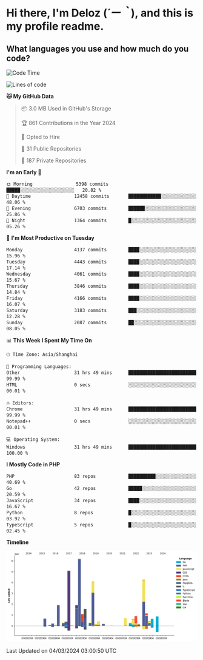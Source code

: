 # **Hi there, I'm Deloz (*´ー｀*), and this is my profile readme.**

## **What languages you use and how much do you code?**

<!--START_SECTION:waka-->
![Code Time](http://img.shields.io/badge/Code%20Time-3%2C396%20hrs%208%20mins-blue)

![Lines of code](https://img.shields.io/badge/From%20Hello%20World%20I%27ve%20Written-34.3%20million%20lines%20of%20code-blue)

**🐱 My GitHub Data** 

> 📦 3.0 MB Used in GitHub's Storage 
 > 
> 🏆 861 Contributions in the Year 2024
 > 
> 💼 Opted to Hire
 > 
> 📜 31 Public Repositories 
 > 
> 🔑 187 Private Repositories 
 > 
**I'm an Early 🐤** 

```text
🌞 Morning                5398 commits        █████░░░░░░░░░░░░░░░░░░░░   20.82 % 
🌆 Daytime                12458 commits       ████████████░░░░░░░░░░░░░   48.06 % 
🌃 Evening                6703 commits        ██████░░░░░░░░░░░░░░░░░░░   25.86 % 
🌙 Night                  1364 commits        █░░░░░░░░░░░░░░░░░░░░░░░░   05.26 % 
```
📅 **I'm Most Productive on Tuesday** 

```text
Monday                   4137 commits        ████░░░░░░░░░░░░░░░░░░░░░   15.96 % 
Tuesday                  4443 commits        ████░░░░░░░░░░░░░░░░░░░░░   17.14 % 
Wednesday                4061 commits        ████░░░░░░░░░░░░░░░░░░░░░   15.67 % 
Thursday                 3846 commits        ████░░░░░░░░░░░░░░░░░░░░░   14.84 % 
Friday                   4166 commits        ████░░░░░░░░░░░░░░░░░░░░░   16.07 % 
Saturday                 3183 commits        ███░░░░░░░░░░░░░░░░░░░░░░   12.28 % 
Sunday                   2087 commits        ██░░░░░░░░░░░░░░░░░░░░░░░   08.05 % 
```


📊 **This Week I Spent My Time On** 

```text
🕑︎ Time Zone: Asia/Shanghai

💬 Programming Languages: 
Other                    31 hrs 49 mins      █████████████████████████   99.99 % 
HTML                     0 secs              ░░░░░░░░░░░░░░░░░░░░░░░░░   00.01 % 

🔥 Editors: 
Chrome                   31 hrs 49 mins      █████████████████████████   99.99 % 
Notepad++                0 secs              ░░░░░░░░░░░░░░░░░░░░░░░░░   00.01 % 

💻 Operating System: 
Windows                  31 hrs 49 mins      █████████████████████████   100.00 % 
```

**I Mostly Code in PHP** 

```text
PHP                      83 repos            ██████████░░░░░░░░░░░░░░░   40.69 % 
Go                       42 repos            █████░░░░░░░░░░░░░░░░░░░░   20.59 % 
JavaScript               34 repos            ████░░░░░░░░░░░░░░░░░░░░░   16.67 % 
Python                   8 repos             █░░░░░░░░░░░░░░░░░░░░░░░░   03.92 % 
TypeScript               5 repos             █░░░░░░░░░░░░░░░░░░░░░░░░   02.45 % 
```



**Timeline**

![Lines of Code chart](https://raw.githubusercontent.com/deloz/deloz/main/assets/bar_graph.png)


 Last Updated on 04/03/2024 03:00:50 UTC
<!--END_SECTION:waka-->
